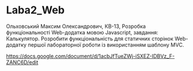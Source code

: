 # Laba2_Web
Ольховський Максим Олександрович, КВ-13, Розробка функціональності Web-додатка мовою Javascript, завдання: Калькулятор. Розробити функціональність для статичних сторінок Web-додатку першої лабораторної роботи із використанням шаблону MVC.

https://docs.google.com/document/d/1acbJfTueZWj-iSXEZ-IDBVz_F-ZANC6D/edit

